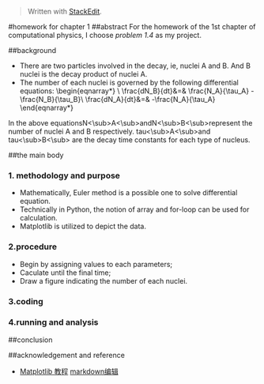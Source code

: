 


> Written with [StackEdit](https://stackedit.io/).

#homework for chapter 1
##abstract
For the homework of the 1st chapter of computational  physics, I choose *problem 1.4* as my project.

##background
- There are two particles involved in the decay, ie, nuclei A and B. And B nuclei is the decay product of nuclei A.
- The number of each nuclei is governed by the following differential equations:
\begin{eqnarray*}
\ \frac{dN_B}{dt}&=& \frac{N_A}{\tau_A} -\frac{N_B}{\tau_B}\\
\frac{dN_A}{dt}&=& -\frac{N_A}{\tau_A}
\end{eqnarray*}

 In the above equationsN<\sub>A<\sub>andN<\sub>B<\sub>represent the number of nuclei A and B respectively. tau<\sub>A<\sub>and tau<\sub>B<\sub> are the decay time constants for each type of nucleus.

##the main body
### 1. methodology and purpose
- Mathematically, Euler method is a possible one to solve differential equation.
- Technically in Python, the notion of array and  for-loop can be used for calculation.
- Matplotlib is utilized to depict the data.

### 2.procedure
- Begin by assigning values to each parameters;
- Caculate until the final time;
- Draw a figure indicating the number of each nuclei.

### 3.coding


### 4.running and analysis







##conclusion





##acknowledgement and reference
- [Matplotlib 教程](http://liam0205.me/2014/09/11/matplotlib-tutorial-zh-cn/)
[markdown编辑](https://stackedit.io/editor#)
